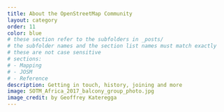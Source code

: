 ```yaml
---
title: About the OpenStreetMap Community
layout: category
order: 11
color: blue
# these section refer to the subfolders in _posts/
# the subfolder names and the section list names must match exactly
# these are not case sensitive
# sections:
# - Mapping
# - JOSM
# - Reference
description: Getting in touch, history, joining and more
image: SOTM_Africa_2017_balcony_group_photo.jpg
image_credit: by Geoffrey Kateregga
---
```

